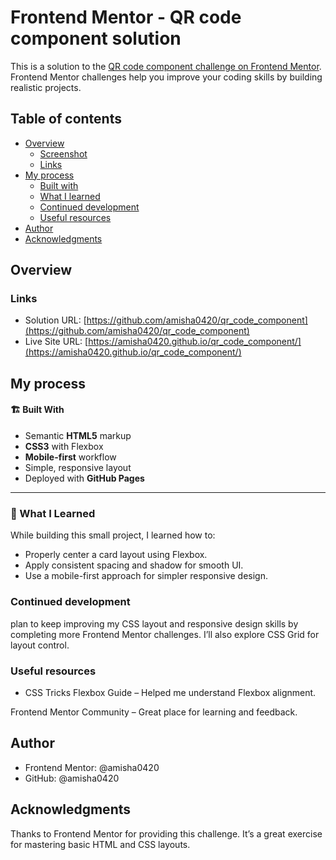 # Frontend Mentor - QR code component solution

This is a solution to the [QR code component challenge on Frontend Mentor](https://www.frontendmentor.io/challenges/qr-code-component-iux_sIO_H). Frontend Mentor challenges help you improve your coding skills by building realistic projects. 

## Table of contents

- [Overview](#overview)
  - [Screenshot](#screenshot)
  - [Links](#links)
- [My process](#my-process)
  - [Built with](#built-with)
  - [What I learned](#what-i-learned)
  - [Continued development](#continued-development)
  - [Useful resources](#useful-resources)
- [Author](#author)
- [Acknowledgments](#acknowledgments)

## Overview

### Links

- Solution URL: [https://github.com/amisha0420/qr_code_component](https://github.com/amisha0420/qr_code_component)
- Live Site URL: [https://amisha0420.github.io/qr_code_component/](https://amisha0420.github.io/qr_code_component/)

## My process

#### 🏗️ Built With

- Semantic **HTML5** markup  
- **CSS3** with Flexbox  
- **Mobile-first** workflow  
- Simple, responsive layout  
- Deployed with **GitHub Pages**

---

### 🌱 What I Learned

While building this small project, I learned how to:
- Properly center a card layout using Flexbox.  
- Apply consistent spacing and shadow for smooth UI.  
- Use a mobile-first approach for simpler responsive design.  

### Continued development

plan to keep improving my CSS layout and responsive design skills by completing more Frontend Mentor challenges. I’ll also explore CSS Grid for layout control.

### Useful resources

- CSS Tricks Flexbox Guide
 – Helped me understand Flexbox alignment.

Frontend Mentor Community
 – Great place for learning and feedback.

## Author

- Frontend Mentor: @amisha0420
- GitHub: @amisha0420

## Acknowledgments

Thanks to Frontend Mentor for providing this challenge.
It’s a great exercise for mastering basic HTML and CSS layouts.